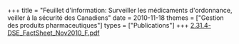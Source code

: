 +++
title = "Feuillet d'information: Surveiller les médicaments d'ordonnance, veiller à la sécurité des Canadiens"
date = 2010-11-18
themes = ["Gestion des produits pharmaceutiques"]
types = ["Publications"]
+++
[2.31.4-DSE\_FactSheet\_Nov2010\_F.pdf](/files/2.31.4-DSE_FactSheet_Nov2010_F.pdf)
